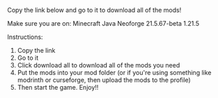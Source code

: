 Copy the link below and go to it to download all of the mods!

Make sure you are on:
Minecraft Java Neoforge 21.5.67-beta 1.21.5

Instructions:
1. Copy the link
2. Go to it
3. Click download all to download all of the mods you need
4. Put the mods into your mod folder (or if you're using something like modrinth or curseforge, then upload the mods to the profile)
5. Then start the game. Enjoy!!

